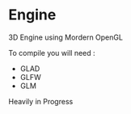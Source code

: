 # Engine
3D Engine using Mordern OpenGL

To compile you will need :
- GLAD
- GLFW
- GLM

Heavily in Progress
